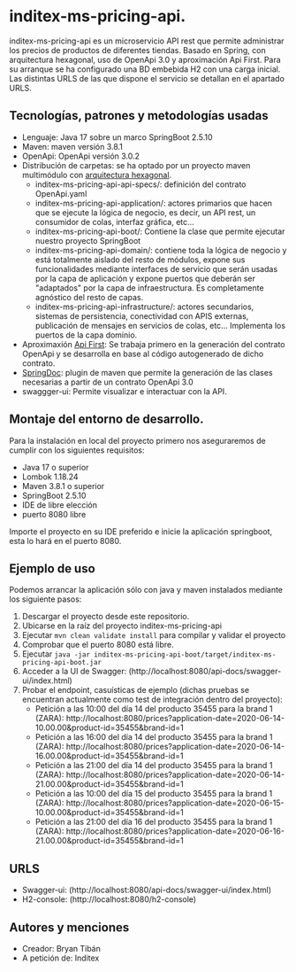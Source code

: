 # inditex-ms-pricing-api.

inditex-ms-pricing-api es un microservicio API rest que permite administrar los precios de productos de diferentes tiendas.
Basado en Spring, con arquitectura hexagonal, uso de OpenApi 3.0 y aproximación Api First.
Para su arranque se ha configurado una BD embebida H2 con una carga inicial. Las distintas URLS de las que dispone el servicio se detallan en el apartado URLS.

## Tecnologías, patrones y metodologías usadas

- Lenguaje: Java 17 sobre un marco SpringBoot 2.5.10
- Maven: maven versión 3.8.1
- OpenApi: OpenApi versión 3.0.2
- Distribución de carpetas: se ha optado por un proyecto maven multimódulo con [arquitectura hexagonal](https://medium.com/@edusalguero/arquitectura-hexagonal-59834bb44b7f).
    - inditex-ms-pricing-api-api-specs/: definición del contrato OpenApi.yaml
    - inditex-ms-pricing-api-application/: actores primarios que hacen que se ejecute la lógica de negocio, es decir, un API rest, un consumidor de colas, interfaz gráfica, etc...
    - inditex-ms-pricing-api-boot/: Contiene la clase que permite ejecutar nuestro proyecto SpringBoot
    - inditex-ms-pricing-api-domain/: contiene toda la lógica de negocio y está totalmente aislado del resto de módulos, expone sus funcionalidades mediante interfaces de servicio que serán usadas por la capa de aplicación y expone puertos que deberán ser "adaptados" por la capa de infraestructura. Es completamente agnóstico del resto de capas.
    - inditex-ms-pricing-api-infrastructure/: actores secundarios, sistemas de persistencia, conectividad con APIS externas, publicación de mensajes en servicios de colas, etc... Implementa los puertos de la capa dominio.
- Aproximaxión [Api First](https://medium.com/@emilianozublena/api-first-development-c202a61cf3b2): Se trabaja primero en la generación del contrato OpenApi y se desarrolla en base al código autogenerado de dicho contrato.
- [SpringDoc](https://springdoc.org/): plugin de maven que permite la generación de las clases necesarias a partir de un contrato OpenApi 3.0
- swaggger-ui: Permite visualizar e interactuar con la API.


## Montaje del entorno de desarrollo.

Para la instalación en local del proyecto primero nos aseguraremos de cumplir con los siguientes requisitos:

- Java 17 o superior
- Lombok 1.18.24
- Maven 3.8.1 o superior
- SpringBoot 2.5.10
- IDE de libre elección
- puerto 8080 libre

Importe el proyecto en su IDE preferido e inicie la aplicación springboot, esta lo hará en el puerto 8080.

## Ejemplo de uso

Podemos arrancar la aplicación sólo con java y maven instalados mediante los siguiente pasos:

1. Descargar el proyecto desde este repositorio.
2. Ubicarse en la raíz del proyecto inditex-ms-pricing-api 
3. Ejecutar `mvn clean validate install` para compilar y validar el proyecto
4. Comprobar que el puerto 8080 está libre.
5. Ejecutar `java -jar inditex-ms-pricing-api-boot/target/inditex-ms-pricing-api-boot.jar`
6. Acceder a la UI de Swagger: (http://localhost:8080/api-docs/swagger-ui/index.html)
7. Probar el endpoint, casuísticas de ejemplo (dichas pruebas se encuentran actualmente como test de integración dentro del proyecto): 
   - Petición a las 10:00 del día 14 del producto 35455   para la brand 1 (ZARA): http://localhost:8080/prices?application-date=2020-06-14-10.00.00&product-id=35455&brand-id=1
   - Petición a las 16:00 del día 14 del producto 35455   para la brand 1 (ZARA): http://localhost:8080/prices?application-date=2020-06-14-16.00.00&product-id=35455&brand-id=1
   - Petición a las 21:00 del día 14 del producto 35455   para la brand 1 (ZARA): http://localhost:8080/prices?application-date=2020-06-14-21.00.00&product-id=35455&brand-id=1
   - Petición a las 10:00 del día 15 del producto 35455   para la brand 1 (ZARA): http://localhost:8080/prices?application-date=2020-06-15-10.00.00&product-id=35455&brand-id=1
   - Petición a las 21:00 del día 16 del producto 35455   para la brand 1 (ZARA): http://localhost:8080/prices?application-date=2020-06-16-21.00.00&product-id=35455&brand-id=1


## URLS

- Swagger-ui: (http://localhost:8080/api-docs/swagger-ui/index.html)
- H2-console: (http://localhost:8080/h2-console)

## Autores y menciones
- Creador: Bryan Tibán
- A petición de: Inditex



